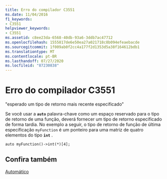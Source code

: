 ```yaml
---
title: Erro do compilador C3551
ms.date: 11/04/2016
f1_keywords:
- C3551
helpviewer_keywords:
- C3551
ms.assetid: c8ee23da-6568-40db-93a6-3ddb7ac47712
ms.openlocfilehash: 1555817de6e50ea27a021718c8b094efeaebacde
ms.sourcegitcommit: 1f009ab0f2cc4a177f2d1353d5a38f164612bdb1
ms.translationtype: MT
ms.contentlocale: pt-BR
ms.lasthandoff: 07/27/2020
ms.locfileid: "87230838"
---
```

# <a name="compiler-error-c3551"></a>Erro do compilador C3551

"esperado um tipo de retorno mais recente especificado"

Se você usar a **`auto`** palavra-chave como um espaço reservado para o tipo de retorno de uma função, deverá fornecer um tipo de retorno especificado de forma tardia. No exemplo a seguir, o tipo de retorno de função de última especificação `myFunction` é um ponteiro para uma matriz de quatro elementos do tipo **`int`** .

```
auto myFunction()->int(*)[4];
```

## <a name="see-also"></a>Confira também

[Automático](../../cpp/auto-cpp.md)
